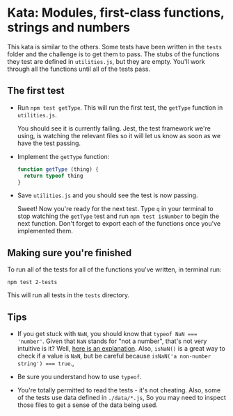 # Kata: Modules, first-class functions, strings and numbers

This kata is similar to the others. Some tests have been written in the `tests` folder and the challenge is to get them to pass. The stubs of the functions they test are defined in `utilities.js`, but they are empty. You'll work through all the functions until all of the tests pass.

## The first test

* Run `npm test getType`. This will run the first test, the `getType` function in `utilities.js`.

  You should see it is currently failing. Jest, the test framework we're using, is watching the relevant files so it will let us know as soon as we have the test passing.

* Implement the `getType` function:

  ```js
  function getType (thing) {
    return typeof thing
  }
  ```

* Save `utilities.js` and you should see the test is now passing.

  Sweet! Now you're ready for the next test. Type `q` in your terminal to stop watching the `getType` test and run `npm test isNumber` to begin the next function. Don't forget to export each of the functions once you've implemented them.


## Making sure you're finished

To run all of the tests for all of the functions you've written, in terminal run:

```
npm test 2-tests
```

This will run all tests in the `tests` directory.


## Tips
* If you get stuck with `NaN`, you should know that `typeof NaN === 'number'`. Given that `NaN` stands for "not a number", that's not very intuitive is it? Well, [here is an explanation](http://stackoverflow.com/questions/2801601/why-does-typeof-nan-return-number). Also, `isNaN()` is a great way to check if a value is `NaN`, but be careful because `isNaN('a non-number string') === true`.,

* Be sure you understand how to use `typeof`.

* You're totally permitted to read the tests - it's not cheating. Also, some of the tests use data defined in `./data/*.js`, So you may need to inspect those files to get a sense of the data being used.

